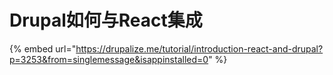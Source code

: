 # Drupal如何与React集成

{% embed url="https://drupalize.me/tutorial/introduction-react-and-drupal?p=3253&from=singlemessage&isappinstalled=0" %}



